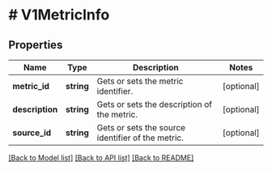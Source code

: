 # # V1MetricInfo

## Properties

Name | Type | Description | Notes
------------ | ------------- | ------------- | -------------
**metric_id** | **string** | Gets or sets the metric identifier. | [optional]
**description** | **string** | Gets or sets the description of the metric. | [optional]
**source_id** | **string** | Gets or sets the source identifier of the metric. | [optional]

[[Back to Model list]](../../README.md#models) [[Back to API list]](../../README.md#endpoints) [[Back to README]](../../README.md)
